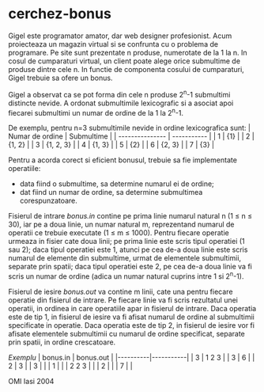 # cerchez-bonus
Gigel este programator amator, dar web designer profesionist. Acum proiecteaza un magazin virtual si se confrunta cu o problema de programare. Pe site sunt prezentate n produse, numerotate de la 1 la n. In cosul de cumparaturi virtual, un client poate alege orice submultime de produse dintre cele n. In functie de componenta cosului de cumparaturi, Gigel trebuie sa ofere un bonus.

Gigel a observat ca se pot forma din cele n produse 2<sup>n</sup>-1 submultimi distincte nevide. A ordonat submultimile lexicografic si a asociat apoi fiecarei submultimi un numar de ordine de la 1 la 2<sup>n</sup>-1.

De exemplu, pentru n=3 submultimile nevide in ordine lexicografica sunt:
| Numar de ordine | Submultime  |
| --------------- | ----------- |
| 1               | {1}         |
| 2               | {1, 2}      |
| 3               | {1, 2, 3}   |
| 4               | {1, 3}      |
| 5               | {2}         |
| 6               | {2, 3}      |
| 7               | {3}         |

Pentru a acorda corect si eficient bonusul, trebuie sa fie implementate operatiile:
- data fiind o submultime, sa determine numarul ei de ordine;
- dat fiind un numar de ordine, sa determine submultimea corespunzatoare.

Fisierul de intrare *bonus.in* contine pe prima linie numarul natural n (1 ≤ n ≤ 30), iar pe a doua linie, un numar natural m, reprezentand numarul de operatii ce trebuie executate (1 ≤ m ≤ 1000). Pentru fiecare operatie urmeaza in fisier cate doua linii; pe prima linie este scris tipul operatiei (1 sau 2); daca tipul operatiei este 1, atunci pe cea de-a doua linie este scris numarul de elemente din submultime, urmat de elementele submultimii, separate prin spatii; daca tipul operatiei este 2, pe cea de-a doua linie va fi scris un numar de ordine (adica un numar natural cuprins intre 1 si 2<sup>n</sup>-1).

Fisierul de iesire *bonus.out* va contine m linii, cate una pentru fiecare operatie din fisierul de intrare. Pe fiecare linie va fi scris rezultatul unei operatii, in ordinea in care operatiile apar in fisierul de intrare. Daca operatia este de tip 1, in fisierul de iesire va fi afisat numarul de ordine al submultimii specificate in operatie. Daca operatia este de tip 2, in fisierul de iesire vor fi afisate elementele submultimii cu numarul de ordine specificat, separate prin spatii, in ordine crescatoare.

*Exemplu*
| bonus.in | bonus.out |
|----------|-----------|
| 3        | 1 2 3     |
| 3        | 6         |
| 2        | 3         |
| 3        |           |
| 1        |           |
| 2 2 3    |           |
| 2        |           |
| 7        |           |

OMI Iasi 2004

